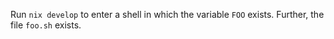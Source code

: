Run `nix develop` to enter a shell in which the variable `FOO` exists.
Further, the file `foo.sh` exists.

